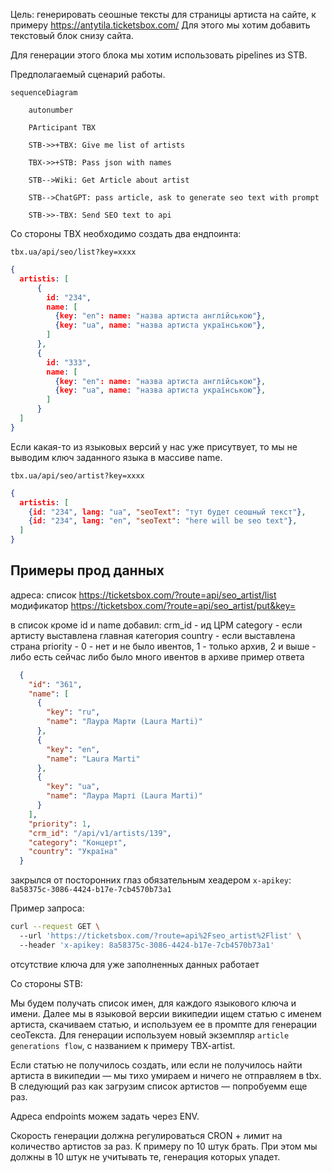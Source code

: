 Цель: генерировать сеошные тексты для страницы артиста на сайте, к примеру https://antytila.ticketsbox.com/
Для этого мы хотим добавить текстовый блок снизу сайта.

Для генерации этого блока мы хотим использовать pipelines из STB.

Предполагаемый сценарий работы.
```mermaid
sequenceDiagram

    autonumber

    PArticipant TBX

    STB->>+TBX: Give me list of artists

    TBX->>+STB: Pass json with names

    STB-->Wiki: Get Article about artist

    STB-->ChatGPT: pass article, ask to generate seo text with prompt

    STB->>-TBX: Send SEO text to api
```

Со стороны TBX необходимо создать два ендпоинта:

`tbx.ua/api/seo/list?key=xxxx`
```json
{
  artistis: [
	  {
	    id: "234", 
	    name: [
	      {key: "en": name: "назва артиста англійською"},
	      {key: "ua", name: "назва артиста українською"},
	    ]
	  },
	  {
	    id: "333", 
	    name: [
	      {key: "en": name: "назва артиста англійською"},
	      {key: "ua", name: "назва артиста українською"},
	    ]
	  }
  ]
}
```
Если какая-то из языковых версий у нас уже присутвует, то мы не выводим ключ заданного языка в массиве name.


`tbx.ua/api/seo/artist?key=xxxx`
```json
{
  artistis: [
	{id: "234", lang: "ua", "seoText": "тут будет сеошный текст"},
	{id: "234", lang: "en", "seoText": "here will be seo text"},
  ]
}
```

## Примеры прод данных
адреса:
список https://ticketsbox.com/?route=api/seo_artist/list
модификатор https://ticketsbox.com/?route=api/seo_artist/put&key=

в список кроме id и name добавил:
crm_id - ид ЦРМ
category - если артисту выставлена главная категория 
country - если выставлена страна
priority - 0 - нет и не было ивентов,  1 - только архив, 2 и выше - либо есть сейчас либо было много ивентов в архиве
пример ответа
```json
  {
    "id": "361",
    "name": [
      {
        "key": "ru",
        "name": "Лаура Марти (Laura Marti)"
      },
      {
        "key": "en",
        "name": "Laura Marti"
      },
      {
        "key": "ua",
        "name": "Лаура Марті (Laura Marti)"
      }
    ],
    "priority": 1,
    "crm_id": "/api/v1/artists/139",
    "category": "Концерт",
    "country": "Україна"
  }
```

закрылся от посторонних глаз обязательным хеадером
`x-apikey`: `8a58375c-3086-4424-b17e-7cb4570b73a1`

Пример запроса:
```bash
curl --request GET \ 
  --url 'https://ticketsbox.com/?route=api%2Fseo_artist%2Flist' \ 
  --header 'x-apikey: 8a58375c-3086-4424-b17e-7cb4570b73a1'
```
отсутствие ключа для уже заполненных данных работает

Со стороны STB:

Мы будем получать список имен, для каждого языкового ключа и имени. Далее мы в языковой версии википедии ищем статью с именем артиста, скачиваем статью, и используем ее в промпте для генерации сеоТекста. Для генерации используем новый экземпляр `article generations flow`, с названием к примеру TBX-artist.

Если статью не получилось создать, или если не получилось найти артиста в википедии — мы тихо умираем и ничего не отправляем в tbx. В следующий раз как загрузим список артистов — попробуемм еще раз.

Адреса endpoints можем задать через ENV.

Скорость генерации должна регулироваться CRON + лимит на количество артистов за раз. К примеру по 10 штук брать. При этом мы должны в 10 штук не учитывать те, генерация которых упадет.